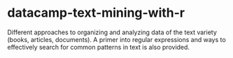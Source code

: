 # datacamp-text-mining-with-r
Different approaches to organizing and analyzing data of the text variety (books, articles, documents). A primer into regular expressions and ways to effectively search for common patterns in text is also provided.
